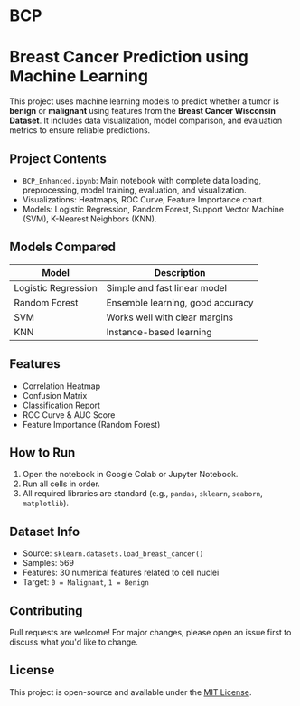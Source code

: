 # BCP
# Breast Cancer Prediction using Machine Learning

This project uses machine learning models to predict whether a tumor is **benign** or **malignant** using features from the **Breast Cancer Wisconsin Dataset**. It includes data visualization, model comparison, and evaluation metrics to ensure reliable predictions.

## Project Contents

- `BCP_Enhanced.ipynb`: Main notebook with complete data loading, preprocessing, model training, evaluation, and visualization.
- Visualizations: Heatmaps, ROC Curve, Feature Importance chart.
- Models: Logistic Regression, Random Forest, Support Vector Machine (SVM), K-Nearest Neighbors (KNN).

## Models Compared

| Model                | Description                      |
|---------------------|----------------------------------|
| Logistic Regression | Simple and fast linear model     |
| Random Forest       | Ensemble learning, good accuracy |
| SVM                 | Works well with clear margins    |
| KNN                 | Instance-based learning          |

## Features

- Correlation Heatmap
- Confusion Matrix
- Classification Report
- ROC Curve & AUC Score
- Feature Importance (Random Forest)

## How to Run

1. Open the notebook in Google Colab or Jupyter Notebook.
2. Run all cells in order.
3. All required libraries are standard (e.g., `pandas`, `sklearn`, `seaborn`, `matplotlib`).

## Dataset Info

- Source: `sklearn.datasets.load_breast_cancer()`
- Samples: 569
- Features: 30 numerical features related to cell nuclei
- Target: `0 = Malignant`, `1 = Benign`

## Contributing

Pull requests are welcome! For major changes, please open an issue first to discuss what you'd like to change.

## License

This project is open-source and available under the [MIT License](https://opensource.org/licenses/MIT).
